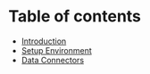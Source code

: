 # Table of contents

* [Introduction](README.md)
* [Setup Environment](Modules/Module-1-Setting-up-the-environment.md)
* [Data Connectors](Modules/Module-2-Data-Connectors.md)
<!---
* [Analytics Rules](Modules/Module-3-Analytics-Rules.md)
* [Incident Management](Modules/Module-4-Incident-Management.md)
* [Hunting](Modules/Module-5-Hunting.md)
* [Watchlists](Modules/Module-6-Watchlists.md)
* [Threat Intelligence](Modules/Module-7-Threat-Intelligence.md)
* [Azure Sentinel Solutions](Modules/Module-8-Azure-Sentinel-Solutions.md)
-->